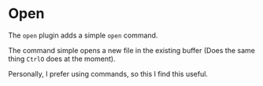 # Open
The `open` plugin adds a simple `open` command. 

The command simple opens a new file in the existing buffer (Does the same thing `CtrlO` does at the moment).

Personally, I prefer using commands, so this I find this useful.